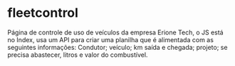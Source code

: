 # fleetcontrol
Página de controle de uso de veículos da empresa Erione Tech, o JS está no Index, usa um API para criar uma planilha que é alimentada com as seguintes informações: Condutor; veículo; km saída e chegada; projeto; se precisa abastecer, litros e valor do combustível.
